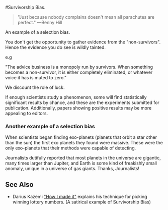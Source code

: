 #Survivorship Bias.

>"Just because nobody complains doesn't mean all parachutes are perfect."
> &mdash;Benny Hill

An example of a selection bias.

You don't get the opportunity to gather evidence from the "non-survivors". Hence the evidence you do see is wildly tainted.

e.g

"The advice business is a monopoly run by survivors. When something becomes a non-survivor, it is either completely eliminated, or whatever voice it has is muted to zero."

We discount the role of luck.

If enough scientists study a phenomenon, some will find statistically significant results by chance, and these are the experiments submitted for publication. Additionally, papers showing positive results may be more appealing to editors.

### Another example of a selection bias

When scientists began finding exo-planets (planets that orbit a star other than the sun) the first exo planets they found were massive. These were the only exo-planets that their methods were capable of detecting.

Journalists dutifully reported that most planets in the universe are gigantic, many times larger than Jupiter, and Earth is some kind of freakishly small anomaly, unique in a universe of gas giants. Thanks, Journalists!


## See Also

 * Darius Kazemi ["How I made it"](https://www.youtube.com/watch?v=l_F9jxsfGCw)  explains his technique for picking winning lottery numbers. (A satirical example of Survivorship Bias) 